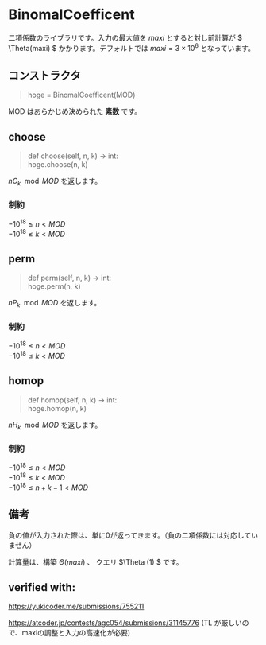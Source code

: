 # BinomalCoefficent
二項係数のライブラリです。入力の最大値を $maxi$ とすると対し前計算が $ \Theta(maxi) $ かかります。デフォルトでは $maxi = 3 \times 10^6$ となっています。

## コンストラクタ

>hoge = BinomalCoefficent(MOD)

MOD はあらかじめ決められた <strong>素数</strong> です。



## choose
>def choose(self, n, k) -> int:\
>hoge.choose(n, k)

${}n C_k  \mod MOD$ を返します。

### 制約
$-10^{18} \le n < MOD$\
$-10^{18} \le k < MOD$

## perm
>def perm(self, n, k) -> int:\
>hoge.perm(n, k)

${}n P_k  \mod MOD$ を返します。

### 制約
$-10^{18} \le n < MOD$\
$-10^{18} \le k < MOD$

## homop
>def homop(self, n, k) -> int:\
>hoge.homop(n, k)

${}n H_k  \mod MOD$ を返します。

### 制約

$-10^{18} \le n < MOD$\
$-10^{18} \le k < MOD$\
$-10^{18} \le n + k - 1 < MOD$

## 備考
負の値が入力された際は、単に0が返ってきます。（負の二項係数には対応していません）

計算量は、構築 $\Theta (maxi)$ 、 クエリ $\Theta (1) $ です。

## verified with:
https://yukicoder.me/submissions/755211

https://atcoder.jp/contests/agc054/submissions/31145776 (TL が厳しいので、maxiの調整と入力の高速化が必要)
